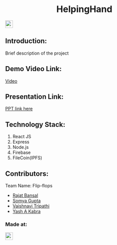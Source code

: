 <h1 align="center">HelpingHand</h1>
<p align="center">
</p>

<a href="https://hack36.com"> <img src="https://i.postimg.cc/RFFWF4vg/built-at-hack.jpg" height=24px> </a>


## Introduction:
  Brief description of the project
  
## Demo Video Link:
  <a href="[https://youtu.be/dQw4w9WgXcQ](https://drive.google.com/file/d/12ljgwd3ipKcMGfFVrZNdTPL-UG8GiUSi/view?usp=share_link)">[Video](https://drive.google.com/file/d/12ljgwd3ipKcMGfFVrZNdTPL-UG8GiUSi/view?usp=share_link)</a>
  
## Presentation Link:
  <a href="https://drive.google.com/file/d/1ZP0LDOrbzXmHo2PWeoBsKivt2hl99Yp-/view?usp=share_link"> PPT link here </a>
  
## Technology Stack:
  1) React JS
  2) Express
  3) Node.js
  4) Firebase
  5) FileCoin(IPFS)
  

## Contributors:

Team Name: Flip-flops

* [Rajat Bansal](https://github.com/rajat3636)
* [Somya Gupta](https://github.com/somya2406)
* [Vaishnavi Tripathi](https://github.com/vaishnavi1011)
* [Yash A Kabra](https://github.com/yashakabra)




### Made at:
<a href="https://hack36.com"> <img src="https://i.postimg.cc/RFFWF4vg/built-at-hack.jpg" height=24px> </a>
